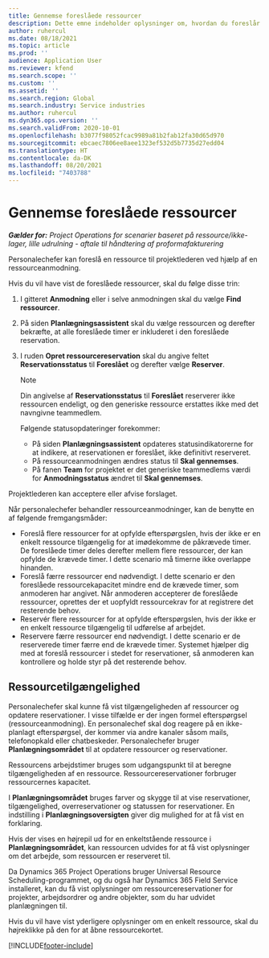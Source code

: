 ```yaml
---
title: Gennemse foreslåede ressourcer
description: Dette emne indeholder oplysninger om, hvordan du foreslår projektressourcer.
author: ruhercul
ms.date: 08/18/2021
ms.topic: article
ms.prod: ''
audience: Application User
ms.reviewer: kfend
ms.search.scope: ''
ms.custom: ''
ms.assetid: ''
ms.search.region: Global
ms.search.industry: Service industries
ms.author: ruhercul
ms.dyn365.ops.version: ''
ms.search.validFrom: 2020-10-01
ms.openlocfilehash: b3077f98052fcac9989a81b2fab12fa30d65d970
ms.sourcegitcommit: ebcaec7806ee8aee1323ef532d5b7735d27edd04
ms.translationtype: HT
ms.contentlocale: da-DK
ms.lasthandoff: 08/20/2021
ms.locfileid: "7403788"
---
```

# <a name="review-proposed-resources"></a>Gennemse foreslåede ressourcer

_**Gælder for:** Project Operations for scenarier baseret på ressource/ikke-lager, lille udrulning - aftale til håndtering af proformafakturering_

Personalechefer kan foreslå en ressource til projektlederen ved hjælp af en ressourceanmodning.

Hvis du vil have vist de foreslåede ressourcer, skal du følge disse trin:

1. I gitteret **Anmodning** eller i selve anmodningen skal du vælge **Find ressourcer**.
2. På siden **Planlægningsassistent** skal du vælge ressourcen og derefter bekræfte, at alle foreslåede timer er inkluderet i den foreslåede reservation.
3. I ruden **Opret ressourcereservation** skal du angive feltet **Reservationsstatus** til **Foreslået** og derefter vælge **Reserver**.

    > [!NOTE]
    > Din angivelse af **Reservationsstatus** til **Foreslået** reserverer ikke ressourcen endeligt, og den generiske ressource erstattes ikke med det navngivne teammedlem.

    Følgende statusopdateringer forekommer:

    - På siden **Planlægningsassistent** opdateres statusindikatorerne for at indikere, at reservationen er foreslået, ikke definitivt reserveret.
    - På ressourceanmodningen ændres status til **Skal gennemses**.
    - På fanen **Team** for projektet er det generiske teammedlems værdi for **Anmodningsstatus** ændret til **Skal gennemses**.

Projektlederen kan acceptere eller afvise forslaget.

Når personalechefer behandler ressourceanmodninger, kan de benytte en af følgende fremgangsmåder:

- Foreslå flere ressourcer for at opfylde efterspørgslen, hvis der ikke er en enkelt ressource tilgængelig for at imødekomme de påkrævede timer. De foreslåede timer deles derefter mellem flere ressourcer, der kan opfylde de krævede timer. I dette scenario må timerne ikke overlappe hinanden.
- Foreslå færre ressourcer end nødvendigt. I dette scenario er den foreslåede ressourcekapacitet mindre end de krævede timer, som anmoderen har angivet. Når anmoderen accepterer de foreslåede ressourcer, oprettes der et uopfyldt ressourcekrav for at registrere det resterende behov.
- Reservér flere ressourcer for at opfylde efterspørgslen, hvis der ikke er en enkelt ressource tilgængelig til udførelse af arbejdet.
- Reservere færre ressourcer end nødvendigt. I dette scenario er de reserverede timer færre end de krævede timer. Systemet hjælper dig med at foreslå ressourcer i stedet for reservationer, så anmoderen kan kontrollere og holde styr på det resterende behov.

## <a name="resource-availability"></a>Ressourcetilgængelighed

Personalechefer skal kunne få vist tilgængeligheden af ressourcer og opdatere reservationer. I visse tilfælde er der ingen formel efterspørgsel (ressourceanmodning). En personalechef skal dog reagere på en ikke-planlagt efterspørgsel, der kommer via andre kanaler såsom mails, telefonopkald eller chatbeskeder. Personalechefer bruger **Planlægningsområdet** til at opdatere ressourcer og reservationer.

Ressourcens arbejdstimer bruges som udgangspunkt til at beregne tilgængeligheden af en ressource. Ressourcereservationer forbruger ressourcernes kapacitet.

I **Planlægningsområdet** bruges farver og skygge til at vise reservationer, tilgængelighed, overreservationer og statussen for reservationer. En indstilling i **Planlægningsoversigten** giver dig mulighed for at få vist en forklaring.

Hvis der vises en højrepil ud for en enkeltstående ressource i **Planlægningsområdet**, kan ressourcen udvides for at få vist oplysninger om det arbejde, som ressourcen er reserveret til.

Da Dynamics 365 Project Operations bruger Universal Resource Scheduling-programmet, og du også har Dynamics 365 Field Service installeret, kan du få vist oplysninger om ressourcereservationer for projekter, arbejdsordrer og andre objekter, som du har udvidet planlægningen til.

Hvis du vil have vist yderligere oplysninger om en enkelt ressource, skal du højreklikke på den for at åbne ressourcekortet.



[!INCLUDE[footer-include](../includes/footer-banner.md)]
